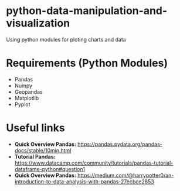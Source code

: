 # python-data-manipulation-and-visualization
Using python modules for ploting charts and data

# Requirements (Python Modules)
* Pandas
* Numpy
* Geopandas
* Matplotlib
* Pyplot

# Useful links
* **Quick Overview Pandas:** https://pandas.pydata.org/pandas-docs/stable/10min.html
* **Tutorial Pandas:** https://www.datacamp.com/community/tutorials/pandas-tutorial-dataframe-python#question1
* **Quick Overview Pandas:** https://medium.com/@harrypotter0/an-introduction-to-data-analysis-with-pandas-27ecbce2853
